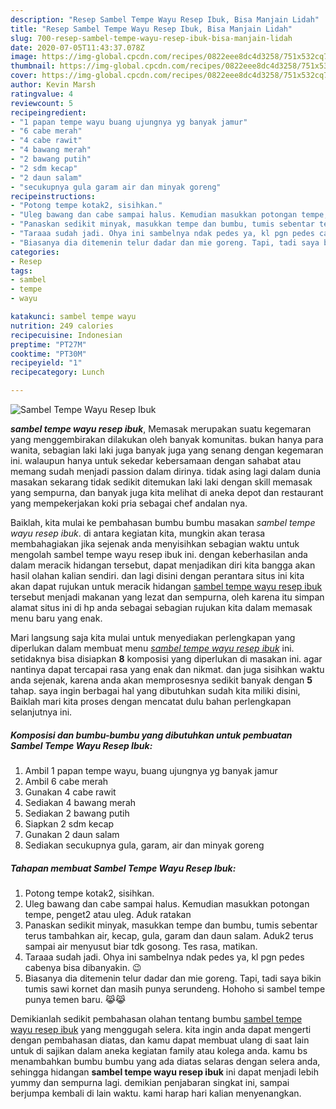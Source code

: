```yaml
---
description: "Resep Sambel Tempe Wayu Resep Ibuk, Bisa Manjain Lidah"
title: "Resep Sambel Tempe Wayu Resep Ibuk, Bisa Manjain Lidah"
slug: 700-resep-sambel-tempe-wayu-resep-ibuk-bisa-manjain-lidah
date: 2020-07-05T11:43:37.078Z
image: https://img-global.cpcdn.com/recipes/0822eee8dc4d3258/751x532cq70/sambel-tempe-wayu-resep-ibuk-foto-resep-utama.jpg
thumbnail: https://img-global.cpcdn.com/recipes/0822eee8dc4d3258/751x532cq70/sambel-tempe-wayu-resep-ibuk-foto-resep-utama.jpg
cover: https://img-global.cpcdn.com/recipes/0822eee8dc4d3258/751x532cq70/sambel-tempe-wayu-resep-ibuk-foto-resep-utama.jpg
author: Kevin Marsh
ratingvalue: 4
reviewcount: 5
recipeingredient:
- "1 papan tempe wayu buang ujungnya yg banyak jamur"
- "6 cabe merah"
- "4 cabe rawit"
- "4 bawang merah"
- "2 bawang putih"
- "2 sdm kecap"
- "2 daun salam"
- "secukupnya gula garam air dan minyak goreng"
recipeinstructions:
- "Potong tempe kotak2, sisihkan."
- "Uleg bawang dan cabe sampai halus. Kemudian masukkan potongan tempe, penget2 atau uleg. Aduk ratakan"
- "Panaskan sedikit minyak, masukkan tempe dan bumbu, tumis sebentar terus tambahkan air, kecap, gula, garam dan daun salam. Aduk2 terus sampai air menyusut biar tdk gosong. Tes rasa, matikan."
- "Taraaa sudah jadi. Ohya ini sambelnya ndak pedes ya, kl pgn pedes cabenya bisa dibanyakin. 😉"
- "Biasanya dia ditemenin telur dadar dan mie goreng. Tapi, tadi saya bikin tumis sawi kornet dan masih punya serundeng. Hohoho si sambel tempe punya temen baru. 😹😹"
categories:
- Resep
tags:
- sambel
- tempe
- wayu

katakunci: sambel tempe wayu 
nutrition: 249 calories
recipecuisine: Indonesian
preptime: "PT27M"
cooktime: "PT30M"
recipeyield: "1"
recipecategory: Lunch

---
```



![Sambel Tempe Wayu Resep Ibuk](https://img-global.cpcdn.com/recipes/0822eee8dc4d3258/751x532cq70/sambel-tempe-wayu-resep-ibuk-foto-resep-utama.jpg)

<b><i>sambel tempe wayu resep ibuk</i></b>, Memasak merupakan suatu kegemaran yang menggembirakan dilakukan oleh banyak komunitas. bukan hanya para wanita, sebagian laki laki juga banyak juga yang senang dengan kegemaran ini. walaupun hanya untuk sekedar kebersamaan dengan sahabat atau memang sudah menjadi passion dalam dirinya. tidak asing lagi dalam dunia masakan sekarang tidak sedikit ditemukan laki laki dengan skill memasak yang sempurna, dan banyak juga kita melihat di aneka depot dan restaurant yang mempekerjakan koki pria sebagai chef andalan nya.

Baiklah, kita mulai ke pembahasan bumbu bumbu masakan <i>sambel tempe wayu resep ibuk</i>. di antara kegiatan kita, mungkin akan terasa membahagiakan jika sejenak anda menyisihkan sebagian waktu untuk mengolah sambel tempe wayu resep ibuk ini. dengan keberhasilan anda dalam meracik hidangan tersebut, dapat menjadikan diri kita bangga akan hasil olahan kalian sendiri. dan lagi disini dengan perantara situs ini kita akan dapat rujukan untuk meracik hidangan <u>sambel tempe wayu resep ibuk</u> tersebut menjadi makanan yang lezat dan sempurna, oleh karena itu simpan alamat situs ini di hp anda sebagai sebagian rujukan kita dalam memasak menu baru yang enak.




Mari langsung saja kita mulai untuk menyediakan perlengkapan yang diperlukan dalam membuat menu <u><i>sambel tempe wayu resep ibuk</i></u> ini. setidaknya bisa disiapkan <b>8</b> komposisi yang diperlukan di masakan ini. agar nantinya dapat tercapai rasa yang enak dan nikmat. dan juga sisihkan waktu anda sejenak, karena anda akan memprosesnya sedikit banyak dengan <b>5</b> tahap. saya ingin berbagai hal yang dibutuhkan sudah kita miliki disini, Baiklah mari kita proses dengan mencatat dulu bahan perlengkapan selanjutnya ini.

<!--inarticleads1-->

##### Komposisi dan bumbu-bumbu yang dibutuhkan untuk pembuatan Sambel Tempe Wayu Resep Ibuk:

1. Ambil 1 papan tempe wayu, buang ujungnya yg banyak jamur
1. Ambil 6 cabe merah
1. Gunakan 4 cabe rawit
1. Sediakan 4 bawang merah
1. Sediakan 2 bawang putih
1. Siapkan 2 sdm kecap
1. Gunakan 2 daun salam
1. Sediakan secukupnya gula, garam, air dan minyak goreng




<!--inarticleads2-->

##### Tahapan membuat Sambel Tempe Wayu Resep Ibuk:

1. Potong tempe kotak2, sisihkan.
1. Uleg bawang dan cabe sampai halus. Kemudian masukkan potongan tempe, penget2 atau uleg. Aduk ratakan
1. Panaskan sedikit minyak, masukkan tempe dan bumbu, tumis sebentar terus tambahkan air, kecap, gula, garam dan daun salam. Aduk2 terus sampai air menyusut biar tdk gosong. Tes rasa, matikan.
1. Taraaa sudah jadi. Ohya ini sambelnya ndak pedes ya, kl pgn pedes cabenya bisa dibanyakin. 😉
1. Biasanya dia ditemenin telur dadar dan mie goreng. Tapi, tadi saya bikin tumis sawi kornet dan masih punya serundeng. Hohoho si sambel tempe punya temen baru. 😹😹




Demikianlah sedikit pembahasan olahan tentang bumbu <u>sambel tempe wayu resep ibuk</u> yang menggugah selera. kita ingin anda dapat mengerti dengan pembahasan diatas, dan kamu dapat membuat ulang di saat lain untuk di sajikan dalam aneka kegiatan family atau kolega anda. kamu bs menambahkan bumbu bumbu yang ada diatas selaras dengan selera anda, sehingga hidangan <b>sambel tempe wayu resep ibuk</b> ini dapat menjadi lebih yummy dan sempurna lagi. demikian penjabaran singkat ini, sampai berjumpa kembali di lain waktu. kami harap hari kalian menyenangkan.
